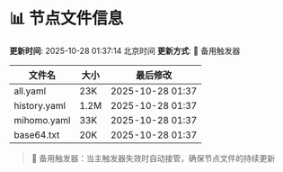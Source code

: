 # 📊 节点文件信息

**更新时间**: 2025-10-28 01:37:14 北京时间
**更新方式**: 🔄 备用触发器

| 文件名 | 大小 | 最后修改 |
|--------|------|----------|
| all.yaml | 23K | 2025-10-28 01:37 |
| history.yaml | 1.2M | 2025-10-28 01:37 |
| mihomo.yaml | 33K | 2025-10-28 01:37 |
| base64.txt | 20K | 2025-10-28 01:37 |

> 🔄 备用触发器：当主触发器失效时自动接管，确保节点文件的持续更新
